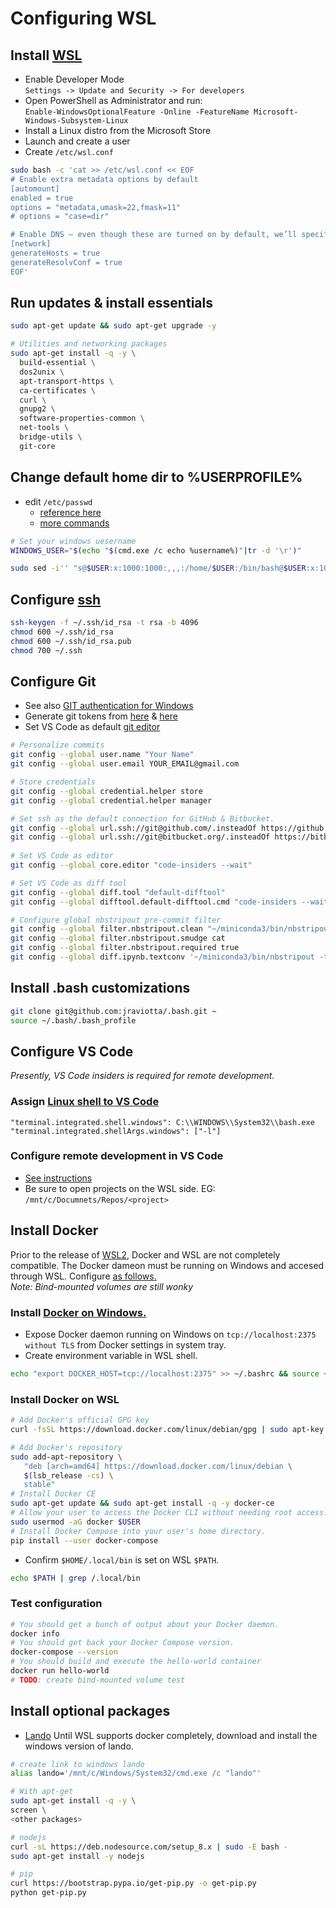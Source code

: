 # Configuring WSL  

## Install [WSL](https://docs.microsoft.com/en-us/windows/wsl/install-win10)  

* Enable Developer Mode  
  `Settings -> Update and Security -> For developers`  
* Open PowerShell as Administrator and run:  
  `Enable-WindowsOptionalFeature -Online -FeatureName Microsoft-Windows-Subsystem-Linux`
* Install a Linux distro from the Microsoft Store  
* Launch and create a user  
* Create `/etc/wsl.conf`  

```bash
sudo bash -c 'cat >> /etc/wsl.conf << EOF
# Enable extra metadata options by default
[automount]
enabled = true
options = "metadata,umask=22,fmask=11"
# options = "case=dir"

# Enable DNS – even though these are turned on by default, we’ll specify here just to be explicit.
[network]
generateHosts = true
generateResolvConf = true
EOF'
```  

## Run updates & install essentials  

```bash
sudo apt-get update && sudo apt-get upgrade -y

# Utilities and networking packages
sudo apt-get install -q -y \
  build-essential \
  dos2unix \
  apt-transport-https \
  ca-certificates \
  curl \
  gnupg2 \
  software-properties-common \
  net-tools \
  bridge-utils \
  git-core
```

## Change default home dir to %USERPROFILE%  

* edit `/etc/passwd`  
  * [reference here](https://brianketelsen.com/going-overboard-with-wsl-metadata/)  
  * [more commands](https://docs.microsoft.com/en-us/windows/wsl/user-support)

```bash
# Set your windows uesername
WINDOWS_USER="$(echo "$(cmd.exe /c echo %username%)"|tr -d '\r')"  

sudo sed -i'' "s@$USER:x:1000:1000:,,,:/home/$USER:/bin/bash@$USER:x:1000:1000:,,,:/mnt/c/$WINDOWS_USER:/bin/bash@g" /etc/passwd
```

## Configure [ssh](https://www.ssh.com/ssh/keygen/)  

```bash
ssh-keygen -f ~/.ssh/id_rsa -t rsa -b 4096
chmod 600 ~/.ssh/id_rsa
chmod 600 ~/.ssh/id_rsa.pub
chmod 700 ~/.ssh
```

## Configure Git

* See also [GIT authentication for Windows](https://github.com/Microsoft/Git-Credential-Manager-for-Windows)  
* Generate git tokens from [here](https://help.github.com/articles/creating-a-personal-access-token-for-the-command-line/) & [here](https://confluence.atlassian.com/bitbucketserver/personal-access-tokens-939515499.html)  
* Set VS Code as default [git editor](https://code.visualstudio.com/docs/editor/versioncontrol#_vs-code-as-git-editor)  

```bash
# Personalize commits
git config --global user.name "Your Name"
git config --global user.email YOUR_EMAIL@gmail.com

# Store credentials
git config --global credential.helper store
git config --global credential.helper manager

# Set ssh as the default connection for GitHub & Bitbucket.
git config --global url.ssh://git@github.com/.insteadOf https://github.com/  
git config --global url.ssh://git@bitbucket.org/.insteadOf https://bitbucket.org/  
  
# Set VS Code as editor
git config --global core.editor "code-insiders --wait"

# Set VS Code as diff tool
git config --global diff.tool "default-difftool"
git config --global difftool.default-difftool.cmd "code-insiders --wait --diff \$LOCAL \$REMOTE"

# Configure global nbstripout pre-commit filter
git config --global filter.nbstripout.clean "~/miniconda3/bin/nbstripout"
git config --global filter.nbstripout.smudge cat
git config --global filter.nbstripout.required true
git config --global diff.ipynb.textconv '~/miniconda3/bin/nbstripout -t'
```  

## Install .bash customizations

```bash  
git clone git@github.com:jraviotta/.bash.git ~
source ~/.bash/.bash_profile  
```

## Configure VS Code  

*Presently, VS Code insiders is required for remote development.*  

### Assign [Linux shell to VS Code](https://code.visualstudio.com/docs/editor/integrated-terminal#_configuration)  
  
  `"terminal.integrated.shell.windows": C:\\WINDOWS\\System32\\bash.exe`    `"terminal.integrated.shellArgs.windows": ["-l"]`  

### Configure remote development in VS Code

* [See instructions](https://marketplace.visualstudio.com/items?itemName=ms-vscode-remote.vscode-remote-extensionpack)  
* Be sure to open projects on the WSL side.  EG: `/mnt/c/Documnets/Repos/<project>`  

## Install Docker  

Prior to the release of [WSL2](https://devblogs.microsoft.com/commandline/announcing-wsl-2/), Docker and WSL are not completely compatible. The Docker dameon must be running on Windows and accesed through WSL. Configure [as follows.](https://nickjanetakis.com/blog/setting-up-docker-for-windows-and-wsl-to-work-flawlessly)  
*Note: Bind-mounted volumes are still wonky*

### Install [Docker on Windows.](https://hub.docker.com/editions/community/docker-ce-desktop-windows)

* Expose Docker daemon running on Windows on `tcp://localhost:2375 without TLS` from Docker settings in system tray.
* Create environment variable in WSL shell.

```bash
echo "export DOCKER_HOST=tcp://localhost:2375" >> ~/.bashrc && source ~/.bashrc
```

### Install Docker on WSL

```bash
# Add Docker's official GPG key
curl -fsSL https://download.docker.com/linux/debian/gpg | sudo apt-key add -

# Add Docker's repository
sudo add-apt-repository \
   "deb [arch=amd64] https://download.docker.com/linux/debian \
   $(lsb_release -cs) \
   stable"
# Install Docker CE
sudo apt-get update && sudo apt-get install -q -y docker-ce
# Allow your user to access the Docker CLI without needing root access.
sudo usermod -aG docker $USER
# Install Docker Compose into your user's home directory.
pip install --user docker-compose
```

* Confirm `$HOME/.local/bin` is set on WSL `$PATH`.

```bash
echo $PATH | grep /.local/bin
```

### Test configuration

```bash
# You should get a bunch of output about your Docker daemon.
docker info
# You should get back your Docker Compose version.
docker-compose --version
# You should build and execute the hello-world container
docker run hello-world
# TODO: create bind-mounted volume test

```

## Install optional packages  

* [Lando](https://docs.devwithlando.io/installation/linux.html)
Until WSL supports docker completely, download and install the windows version of lando.

```bash
# create link to windows lando
alias lando='/mnt/c/Windows/System32/cmd.exe /c "lando"'
```

```bash
# With apt-get
sudo apt-get install -q -y \
screen \
<other packages>

# nodejs
curl -sL https://deb.nodesource.com/setup_8.x | sudo -E bash -
sudo apt-get install -y nodejs

# pip
curl https://bootstrap.pypa.io/get-pip.py -o get-pip.py
python get-pip.py
```
